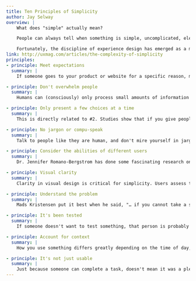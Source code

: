 ```yaml
---
title: Ten Principles of Simplicity
author: Jay Selway
overview: |
    What does "simple" actually mean?

    People can always tell when something is simple, uncomplicated, elegant, not overworked, or a number of other near-synonyms, but can rarely articulate why something is simple. Because simplicity is inherently subjective, achieving it pretty tricky.

    Fortunately, the discipline of experience design has emerged as a means to help the world realize its need for simplicity and what it takes to achieve it.
link: http://uxmag.com/articles/the-complexity-of-simplicity
principles:
- principle: Meet expectations
  summary: |
    If someone goes to your product or website for a specific reason, make sure that you know the reason for their visit and the user can confirm they are in the right place, instantly.

- principle: Don't overwhelm people
  summary: |
    Humans can (consciously) only process small amounts of information at a time, so if you don't quickly make your point, their attention wanders. My favorite technique for not overwhelming people is progressive disclosure. That's a fancy way to describe showing only a tiny bit of information at a time so people don't become overwhelmed and confused. Here's a fantastic example.

- principle: Only present a few choices at a time
  summary: |
    This is directly related to #2. Studies show that if you give people too many choices, they will "make no choice at all. So, it's often better to remove features rather than add them. Why not focus on creating the minimum viable product, get it to market, then improve on it (or trash it completely in favor of a better solution)? Constantly adding features only ensures your product will never be complete and you'll run out of money, all while confusing the heck out of intended users.

- principle: No jargon or compu-speak
  summary: |
    Talk to people like they are human, and don't mire yourself in jargon. For example, rather than just label a form "Email," how about making the label a bit more personal or in-brand? Wufoo does a great job with their form labels: "Enter your email address so we can get a hold of you. Don't worry. This info is sacred to us. We won't ever sell or abuse it."

- principle: Consider the abilities of different users
  summary: |
    Dr. Jennifer Romano-Bergstrom has done some fascinating research on differences in website usability performance based on users' ages. One thing I found particularly interesting is that older users tend to ignore content that is located in the periphery of a website. Take into account these differences and make sure your product accounts for them.

- principle: Visual clarity
  summary: |
    Clarity in visual design is critical for simplicity. Users assess the credibility of something very quickly, so if there isn't a clear visual hierarchy, people will get confused. But keep in mind, just because something looks simple, doesn't mean it is simple.

- principle: Understand the problem
  summary: |
    Mads Kristensen put it best when he said, "… if you cannot take a step back and get a good feeling for the problem, then you don't understand it enough to see a simple solution … If you don't understand the problem you are trying to solve, then you probably cannot solve it."

- principle: It's been tested
  summary: |
    If someone doesn't want to test something, that person is probably cowardly, lazy, or arrogant (and don't let them play the budget card, you can test things for next to nothing). Creation and objectivity usually don't go hand in hand. You have to test with users.

- principle: Account for context
  summary: |
    How you use something differs greatly depending on the time of day, your location, and your culture. For example, try to think how someone might use your product while in a hurry, or perhaps on an iPhone, or while sharing it with a friend. They might also use it completely differently the second time than the first. Time of day, repetition, cultural nuances, and location all drive the context of how your product will be used. Understand it, it's important.

- principle: It's not just usable
  summary: |
    Just because someone can complete a task, doesn't mean it was a pleasant or easy experience. Be careful not to put too much emphasis on task completion at the expense of a good experience.
---
```

